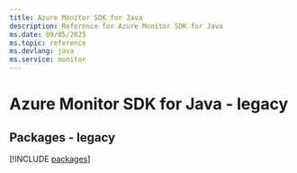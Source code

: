 ```yaml
---
title: Azure Monitor SDK for Java
description: Reference for Azure Monitor SDK for Java
ms.date: 09/05/2025
ms.topic: reference
ms.devlang: java
ms.service: monitor
---
```

# Azure Monitor SDK for Java - legacy
## Packages - legacy
[!INCLUDE [packages](monitor-index.md)]